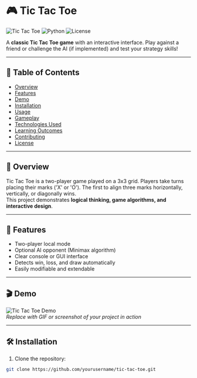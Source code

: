 # 🎮 Tic Tac Toe

![Tic Tac Toe](https://img.shields.io/badge/Status-Completed-brightgreen) ![Python](https://img.shields.io/badge/Language-Python-blue) ![License](https://img.shields.io/badge/License-MIT-orange)

A **classic Tic Tac Toe game** with an interactive interface. Play against a friend or challenge the AI (if implemented) and test your strategy skills!  

---

## 🚀 Table of Contents
- [Overview](#overview)
- [Features](#features)
- [Demo](#demo)
- [Installation](#installation)
- [Usage](#usage)
- [Gameplay](#gameplay)
- [Technologies Used](#technologies-used)
- [Learning Outcomes](#learning-outcomes)
- [Contributing](#contributing)
- [License](#license)

---

## 🌟 Overview
Tic Tac Toe is a two-player game played on a 3x3 grid. Players take turns placing their marks ('X' or 'O'). The first to align three marks horizontally, vertically, or diagonally wins.  
This project demonstrates **logical thinking, game algorithms, and interactive design**.

---

## 🎯 Features
- Two-player local mode
- Optional AI opponent (Minimax algorithm)
- Clear console or GUI interface
- Detects win, loss, and draw automatically
- Easily modifiable and extendable

---

## 🎬 Demo

![Tic Tac Toe Demo](link-to-your-demo.gif)  
*Replace with GIF or screenshot of your project in action*

---

## 🛠 Installation

1. Clone the repository:
```bash
git clone https://github.com/yourusername/tic-tac-toe.git
